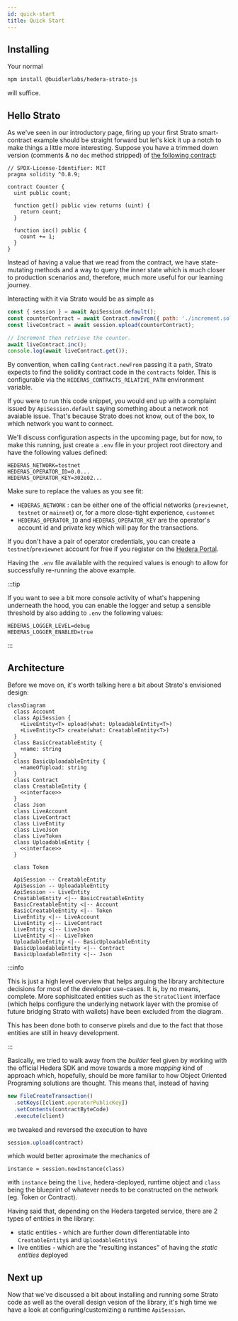 ```yaml
---
id: quick-start
title: Quick Start
---
```


## Installing

Your normal
```bash npm2yarn
npm install @buidlerlabs/hedera-strato-js
```
will suffice.

## Hello Strato
As we've seen in our introductory page, firing up your first Strato smart-contract example should be straight forward but let's kick it up a notch to make things a little more interesting. Suppose you have a trimmed down version (comments & no `dec` method stripped) of [the following contract](https://solidity-by-example.org/first-app/):

```sol title="./increment.sol"
// SPDX-License-Identifier: MIT
pragma solidity ^0.8.9;

contract Counter {
  uint public count;

  function get() public view returns (uint) {
    return count;
  }

  function inc() public {
    count += 1;
  }
}
```

Instead of having a value that we read from the contract, we have state-mutating methods and a way to query the inner state which is much closer to production scenarios and, therefore, much more useful for our learning journey.

Interacting with it via Strato would be as simple as 

```js live
const { session } = await ApiSession.default();
const counterContract = await Contract.newFrom({ path: './increment.sol' });
const liveContract = await session.upload(counterContract);

// Increment then retrieve the counter. 
await liveContract.inc();
console.log(await liveContract.get());
```

By convention, when calling `Contract.newFrom` passing it a `path`, Strato expects to find the solidity contract code in the `contracts` folder. This is configurable via the `HEDERAS_CONTRACTS_RELATIVE_PATH` environment variable.

If you were to run this code snippet, you would end up with a complaint issued by `ApiSession.default` saying something about a network not avaiable issue. That's because Strato does not know, out of the box, to which network you want to connect.

We'll discuss configuration aspects in the upcoming page, but for now, to make this running, just create a `.env` file in your project root directory and have the following values defined:
```
HEDERAS_NETWORK=testnet
HEDERAS_OPERATOR_ID=0.0...
HEDERAS_OPERATOR_KEY=302e02...
```
Make sure to replace the values as you see fit: 
* `HEDERAS_NETWORK` : can be either one of the official networks (`previewnet`, `testnet` or `mainnet`) or, for a more close-tight experience, `customnet`
* `HEDERAS_OPERATOR_ID` and `HEDERAS_OPERATOR_KEY` are the operator's account id and private key which will pay for the transactions.

If you don't have a pair of operator credentials, you can create a `testnet`/`previewnet` account for free if you register on the [Hedera Portal](https://portal.hedera.com/register).

Having the `.env` file available with the required values is enough to allow for successfully re-running the above example.

:::tip

If you want to see a bit more console activity of what's happening underneath the hood, you can enable the logger and setup a sensible threshold by also adding to `.env` the following values:
```
HEDERAS_LOGGER_LEVEL=debug
HEDERAS_LOGGER_ENABLED=true
```

:::

## Architecture

Before we move on, it's worth talking here a bit about Strato's envisioned design:

```mermaid
classDiagram
  class Account
  class ApiSession {
    +LiveEntity<T> upload(what: UploadableEntity<T>)
    +LiveEntity<T> create(what: CreatableEntity<T>)
  }
  class BasicCreatableEntity {
    +name: string
  }
  class BasicUploadableEntity {
    +nameOfUpload: string
  }
  class Contract
  class CreatableEntity {
    <<interface>>
  }
  class Json
  class LiveAccount
  class LiveContract
  class LiveEntity
  class LiveJson
  class LiveToken
  class UploadableEntity {
    <<interface>>
  }

  class Token

  ApiSession -- CreatableEntity
  ApiSession -- UploadableEntity
  ApiSession -- LiveEntity
  CreatableEntity <|-- BasicCreatableEntity
  BasicCreatableEntity <|-- Account
  BasicCreatableEntity <|-- Token
  LiveEntity <|-- LiveAccount
  LiveEntity <|-- LiveContract
  LiveEntity <|-- LiveJson
  LiveEntity <|-- LiveToken
  UploadableEntity <|-- BasicUploadableEntity
  BasicUploadableEntity <|-- Contract
  BasicUploadableEntity <|-- Json
```

:::info

This is just a high level overview that helps arguing the library architecture decisions for most of the developer use-cases. It is, by no means, complete. More sophisitcated entities such as the `StratoClient` interface (which helps configure the underlying network layer with the promise of future bridging Strato with wallets) have been excluded from the diagram. 

This has been done both to conserve pixels and due to the fact that those entities are still in heavy development.

:::

Basically, we tried to walk away from the _builder_ feel given by working with the official Hedera SDK and move towards a more _mapping_ kind of approach which, hopefully, should be more familiar to how Object Oriented Programing solutions are thought. This means that, instead of having
```js
new FileCreateTransaction()
  .setKeys([client.operatorPublicKey])
  .setContents(contractByteCode)
  .execute(client)
```
we tweaked and reversed the execution to have
```js
session.upload(contract)
```
which would better aproximate the mechanics of
```
instance = session.newInstance(class)
```
with `instance` being the `live`, hedera-deployed, runtime object and `class` being the blueprint of whatever needs to be constructed on the network (eg. Token or Contract).

Having said that, depending on the Hedera targeted service, there are 2 types of entities in the library:
* static entities - which are further down differentiatable into `CreatableEntity`s and `UploadableEntity`s 
* live entities - which are the "resulting instances" of having the _static entities_ deployed

## Next up
Now that we've discussed a bit about installing and running some Strato code as well as the overall design vesion of the library, it's high time we have a look at configuring/customizing a runtime `ApiSession`.